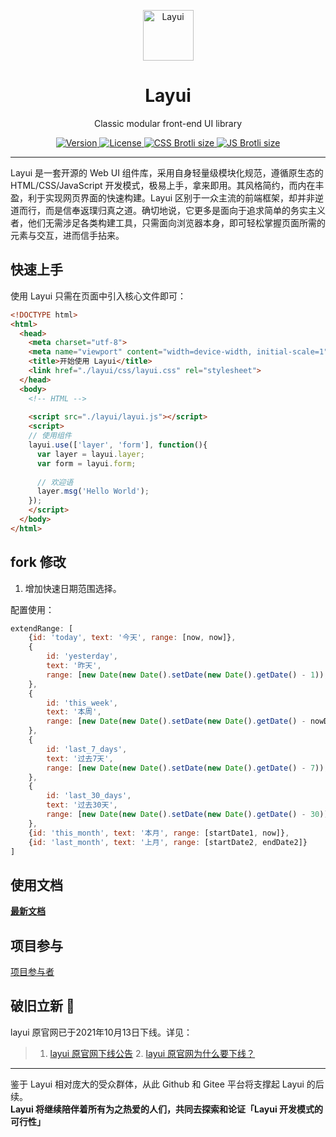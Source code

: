 <p align="center">
  <a href="https://layui.github.io/">
    <img src="https://unpkg.com/outeres@0.0.6/img/layui/icon-1.png" width="81" alt="Layui">
  </a>
</p>
<h1 align="center">Layui</h1>
<p align="center">
  Classic modular front-end UI library
</p>

<p align="center">  
  <a href="https://www.npmjs.com/package/layui">
    <img src="https://img.shields.io/npm/v/layui" alt="Version">
  </a>
  <a href="https://www.npmjs.com/package/layui">
    <img src="https://img.shields.io/github/license/layui/layui" alt="License">
  </a>
  <a href="https://github.com/layui/layui/blob/master/dist/css/layui.css">
    <img src="https://img.badgesize.io/layui/layui/master/dist/css/layui.css?compression=brotli&label=CSS Brotli size" alt="CSS Brotli size">
  </a>
  <a href="https://github.com/layui/layui/blob/master/dist/layui.js">
    <img src="https://img.badgesize.io/layui/layui/master/dist/layui.js?compression=brotli&label=JS Brotli size" alt="JS Brotli size">
  </a>
</p>

---

Layui 是一套开源的 Web UI 组件库，采用自身轻量级模块化规范，遵循原生态的 HTML/CSS/JavaScript 开发模式，极易上手，拿来即用。其风格简约，而内在丰盈，利于实现网页界面的快速构建。Layui 区别于一众主流的前端框架，却并非逆道而行，而是信奉返璞归真之道。确切地说，它更多是面向于追求简单的务实主义者，他们无需涉足各类构建工具，只需面向浏览器本身，即可轻松掌握页面所需的元素与交互，进而信手拈来。


## 快速上手

使用 Layui 只需在页面中引入核心文件即可：

```html
<!DOCTYPE html>
<html>
  <head>
    <meta charset="utf-8">
    <meta name="viewport" content="width=device-width, initial-scale=1">
    <title>开始使用 Layui</title>
    <link href="./layui/css/layui.css" rel="stylesheet">
  </head>
  <body>
    <!-- HTML -->
     
    <script src="./layui/layui.js"></script>
    <script>
    // 使用组件
    layui.use(['layer', 'form'], function(){
      var layer = layui.layer;
      var form = layui.form;
      
      // 欢迎语
      layer.msg('Hello World');
    });
    </script> 
  </body>
</html>
```

## fork 修改

1. 增加快速日期范围选择。

配置使用：
```js
extendRange: [
    {id: 'today', text: '今天', range: [now, now]},
    {
        id: 'yesterday',
        text: '昨天',
        range: [new Date(new Date().setDate(new Date().getDate() - 1)), new Date(new Date().setDate(new Date().getDate() - 1))]
    },
    {
        id: 'this_week',
        text: '本周',
        range: [new Date(new Date().setDate(new Date().getDate() - nowDayOfWeek + 1)), new Date()]
    },
    {
        id: 'last_7_days',
        text: '过去7天',
        range: [new Date(new Date().setDate(new Date().getDate() - 7)), new Date(new Date().setDate(new Date().getDate() - 1))]
    },
    {
        id: 'last_30_days',
        text: '过去30天',
        range: [new Date(new Date().setDate(new Date().getDate() - 30)), new Date(new Date().setDate(new Date().getDate() - 1))]
    },
    {id: 'this_month', text: '本月', range: [startDate1, now]},
    {id: 'last_month', text: '上月', range: [startDate2, endDate2]}
]
```

## 使用文档
[**最新文档**](https://layui.github.io)

## 项目参与
[项目参与者](https://github.com/layui/layui/graphs/contributors) 

## 破旧立新 🌱
layui 原官网已于2021年10月13日下线。详见：
> 1. <a href="https://unpkg.com/outeres@0.0.7/img/layui/notice-2021.png"  target="_blank">layui 原官网下线公告</a>  2. <a href="https://www.zhihu.com/question/488668647/answer/2159962082"  target="_blank">layui 原官网为什么要下线？</a>

---

鉴于 Layui 相对庞大的受众群体，从此 Github 和 Gitee 平台将支撑起 Layui 的后续。<br>
**Layui 将继续陪伴着所有为之热爱的人们，共同去探索和论证「Layui 开发模式的可行性」**
